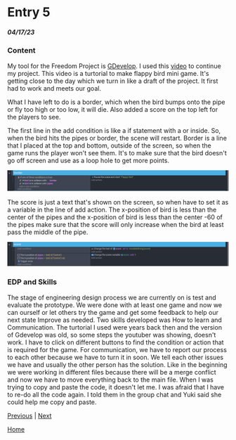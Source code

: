 # Entry 5
##### 04/17/23

### Content

My tool for the Freedom Project is [GDevelop](https://editor.gdevelop.io/). I used this [video](https://www.youtube.com/watch?v=dud10a_E9Pk) to continue my project. This video is a turtorial to make flappy bird mini game. It's getting close to the day which we turn in like a draft of the project. It first had to work and meets our goal.

What I have left to do is a border, which when the bird bumps onto the pipe or fly too high or too low, it will die. Also added a score on the top left for the players to see.

The first line in the add condition is like a if statement with a or inside. So, when the bird hits the pipes or border, the scene will restart. Border is a line that I placed at the top and bottom, outside of the screen, so when the game runs the player won't see them. It's to make sure that the bird doesn't go off screen and use as a loop hole to get more points.

<img src="photos/flappy_bird_border.png" width = 1000>

The score is just a text that's shown on the screen, so when have to set it as a variable in the line of add action. The x-position of bird is less than the center of the pipes and the x-position of bird is less than the center -60 of the pipes make sure that the score will only increase when the bird at least pass the middle of the pipe.

<img src="photos/flappy_bird_score.png" width = 1000>

### EDP and Skills

The stage of engineering design process we are currently on is test and evaluate the prototype. We were done with at least one game and now we can ourself or let others try the game and get some feedback to help our next state Improve as needed. Two skills developed was How to learn and Communication. The turtorial I used were years back then and the version of Gdevelop was old, so some steps the youtuber was showing, doesn't work. I have to click on different buttons to find the condition or action that is required for the game. For communication, we have to report our process to each other because we have to turn it in soon. We tell each other issues we have and usually the other person has the solution. Like in the beginning we were working in different files because there will be a merge conflict and now we have to move everything back to the main file. When I was trying to copy and paste the code, it doesn't let me. I was afraid that I have to re-do all the code again. I told them in the group chat and Yuki said she could help me copy and paste.

[Previous](entry04.md) | [Next](entry06.md)

[Home](../README.md)
